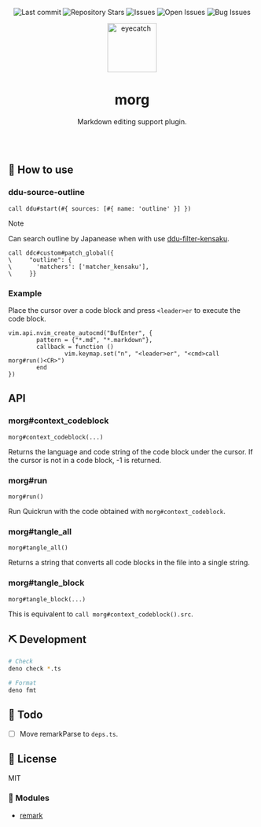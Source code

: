 <div align="center">

![Last commit](https://img.shields.io/github/last-commit/Comamoca/vim-morg?style=flat-square)
![Repository Stars](https://img.shields.io/github/stars/Comamoca/vim-morg?style=flat-square)
![Issues](https://img.shields.io/github/issues/Comamoca/vim-morg?style=flat-square)
![Open Issues](https://img.shields.io/github/issues-raw/Comamoca/vim-morg?style=flat-square)
![Bug Issues](https://img.shields.io/github/issues/Comamoca/vim-morg/bug?style=flat-square)

<img src="https://emoji2svg.deno.dev/api/🦊" alt="eyecatch" height="100">

# morg

Markdown editing support plugin. 

<br>
<br>

</div>

<div align="center">

</div>

## 🚀 How to use

### ddu-source-outline

```vim
call ddu#start(#{ sources: [#{ name: 'outline' }] })
```

> [!NOTE]
> Can search outline by Japanease when with use [ddu-filter-kensaku](https://github.com/Milly/ddu-filter-kensaku).


```vim
call ddc#custom#patch_global({
\     "outline": {
\       'matchers': ['matcher_kensaku'],
\     }}
```

### Example

Place the cursor over a code block and press `<leader>er` to execute the code block.

```vim
vim.api.nvim_create_autocmd("BufEnter", {
        pattern = {"*.md", "*.markdown"},
        callback = function ()
                vim.keymap.set("n", "<leader>er", "<cmd>call morg#run()<CR>")
        end
})
```

## API

### morg#context_codeblock

`morg#context_codeblock(...)`

Returns the language and code string of the code block under the cursor.
If the cursor is not in a code block, -1 is returned.

### morg#run

`morg#run()`

Run Quickrun with the code obtained with `morg#context_codeblock`.

### morg#tangle_all

`morg#tangle_all()`

Returns a string that converts all code blocks in the file into a single string.

### morg#tangle_block

`morg#tangle_block(...)`

This is equivalent to `call morg#context_codeblock().src`.

## ⛏️ Development

```sh
# Check
deno check *.ts

# Format
deno fmt
```

## 📝 Todo

- [ ] Move remarkParse to `deps.ts`.

## 📜 License

MIT

### 🧩 Modules

- [remark](https://github.com/remarkjs/remark)
